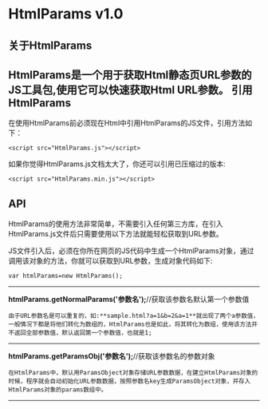 HtmlParams v1.0
=====================
关于HtmlParams
---------
HtmlParams是一个用于获取Html静态页URL参数的JS工具包,使用它可以快速获取Html URL参数。
引用HtmlParams
---------
在使用HtmlParams前必须现在Html中引用HtmlParams的JS文件，引用方法如下：
``` 
<script src="HtmlParams.js"></script>
```
如果你觉得HtmlParams.js文档太大了，你还可以引用已压缩过的版本:
``` 
<script src="HtmlParams.min.js"></script>
```
API
---------
HtmlParams的使用方法非常简单，不需要引入任何第三方库，在引入HtmlParams.js文件后只需要使用以下方法就能轻松获取到URL参数。

JS文件引入后，必须在你所在网页的JS代码中生成一个HtmlParams对象，通过调用该对象的方法，你就可以获取到URL参数，生成对象代码如下:
``` 
var htmlParams=new HtmlParams();
```

----------
**htmlParams.getNormalParams('参数名');**//获取该参数名默认第一个参数值

```
由于URL参数名是可以重复的，如:**sample.html?a=1&b=2&a=1**就出现了两个a参数值，一般情况下都是将他们转化为数组的，HtmlParams也是如此，将其转化为数组，使用该方法并不返回全部参数值，默认返回第一个参数值，也就是1;
```

----------
**htmlParams.getParamsObj('参数名');**//获取该参数名的参数对象

```
在HtmlParams中，默认用ParamsObject对象存储URL参数数据，在建立HtmlParams对象的时候，程序就会自动初始化URL参数数据，按照参数名key生成ParamsObject对象，并存入HtmlParams对象的params数组中。
```

----------
